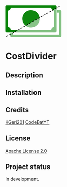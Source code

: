 <img src="CostDivider.svg" alt="Logo" height="100"/>

# CostDivider

## Description

## Installation

## Credits
[KGeri201](https://github.com/KGeri201)
[CodeBatYT](https://github.com/CodeBatYT)

## License
[Apache License 2.0](LICENSE)

## Project status
In development.
